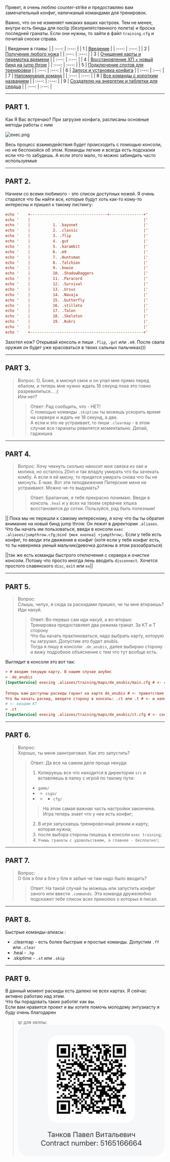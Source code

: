 Привет, я очень люблю counter-strike и предоставляю вам замечательный конфиг,
напичканый командами для тренировок.

Важно, что он не изменяет никаких ваших настроек. 
Тем не менее, внутри есть бинды для noclip (безприпятственного полета) и броска последней гранаты.
Если они нужны, то зайти в файл `training.cfg` и почитай сноски справа.

| Введение в главы: |
| :---:   | :---: |
| 1 | [Введение](#part-1) |
| :---:   | :---: |
| 2 | [Получение любого ножа](#part-2)   |
| :---:   | :---: |
| 3 | [Очищение карты и перемотка времени](#part-3)   |
| :---:   | :---: |
| 4 | [Восстановление ХП + новый бинд на jump throw](#part-4)   |
| :---:   | :---: |
| 5 | [Подключение спотов для тренировки](#part-5)   |
| :---:   | :---: |
| 6 | [Запуск и установка конфига](#part-6)   |
| :---:   | :---: |
| 7 | [Напоминание команд](#part-7)   |
| :---:   | :---: |
| 8 | [Все команды с коротким названием](#part-8)   |
| :---:   | :---: |
| 9 | [Создателю на энергетик и таблетки для сердца](#part-9)   |
| :---:   | :---: |

---

## <a name="part-1">PART 1.</a> 
Как Я Вас встречаю?
При загрузке конфига, расписаны основные методы работы с ним

![exec.png](doc/exec.png)

Весь процесс взаимодействия будет происходить с помощью консоли, но не беспокойся об этом. 
Команды легкие и всегда есть подсказки если что-то забудешь. А если этого мало, то можно забиндить часто используемые

---

## <a name="part-2">PART 2.</a> 

Начнем со всеми любимого - это список доступных ножей. 
Я очень старался что бы найти все, которые будут хоть как-то кому-то интересны и пришел к такому листингу:
```cfg
echo '    +----------------------------------+---------------+'
echo '    |                                                  |'
echo '    |          1. .bayonet                             |'
echo '    |          2. .classic                             |'
echo '    |          3. .flip                                |'
echo '    |          4. .gut                                 |'
echo '    |          5. .karambit                            |'
echo '    |          6. .m9                                  |'
echo '    |          7. .Huntsman                            |'
echo '    |          8. .falchion                            |'
echo '    |          9. .bowie                               |'
echo '    |          10. .ShadowDaggers                      |'
echo '    |          11. .Paracord                           |'
echo '    |          12. .Survival                           |'
echo '    |          13. .Ursus                              |'
echo '    |          14. .Navaja                             |'
echo '    |          15. .butterfly                          |'
echo '    |          16. .stilleto                           |'
echo '    |          17. .Talon                              |'
echo '    |          18. .Skeleton                           |'
echo '    |          19. .Kukri                              |'
echo '    |                                                  |'
echo '    +--------------------------------------------------+'
```

Захотел нож? Открывай консоль и пиши `.flip`, `.gut` или `.m9`. 
После свапа оружия он будет уже красоваться в твоих сальных пальчиках)))

---

## <a name="part-3">PART 3.</a> 
> Вопрос:
> О, Боже, я миснул смок и он упал мне прямо перед ебалом, и теперь мне нужно ждать 18 секунд пока это говно разревилиться... ;(  
> Или нет?
> > Ответ: Рад сообщить, что - НЕТ!  
> > С помощью команды `.skiptime` ты можешь ускорить время на сервере и ждать не 18 секунд, а две.  
> > А если и это не устраивает, то пиши `.clearmap` - в этом случае все гаранаты ревилятся моментально. Делай, гаджишка 

---

## <a name="part-4">PART 4.</a> 
> Вопрос: 
> Хочу чекнуть сколько наносит моя связка из хае и молика, но осталось 20хп и так впадлу умирать что бы зачекать комбу. 
> А если я ей мисну, то придется умирать снова что бы не миснуть. 
> Е-мае. Вот эти телодвижения Питерские меня не устраивают. Можно че-то выдумать?
> > Ответ:
> > Братанчик, я тебя прекрасно понимаю. Введи в консоль `.heal` и у всех на твоем сервачке хпшка восстановится до сотки. 
Пользуйся, рад быть полезным!

|| Пока мы не перешли к самому интересному, я хочу что бы ты обратил внимание на новый бинд jump throw. Он лежит в директории `.aliases`. 
Что бы начать им пользоваться, введи в консоли `exec .aliases/jumpthrow.cfg;bind {моя кнопка} +jumpthrow;`. 
Если у тебя есть конфиг, то вводи эти движения в конфиг (хотя если у тебя конфиг есть, то ты наверняка умный мальчик/девочка должны в этом разоабраться)

||так же есть команды быстрого отключения с сервера и очистки консоли. Потому что просто иногда лень вводить `disconnect`. Хочется простого славянского `disc`, `exit` или `ex`||

---

## <a name="part-5">PART 5.</a> 
> Вопрос:  
> Слышь, чепух, я сюда за раскидами пришел, че ты мне втираешь? Иди нахуй.
> > Ответ:
> > Во-первых сам иди нахуй, а во-вторых:  
> > Тренировка предоставляет два режима гранат. За КТ и Т сторону  
> > Что бы начать практиковаться, надо выбрать карту, которую ты загрузил. Допустим это будет anubis.  
> > Тогда я пишу в консоли: `.de_anubis`, далее выбираю сторону и вижу подробное объяснение с тем что тут вообще есть.

Выглядит в консоли это вот так:
```cfg
> # вводим текущую карту. В нашем случае анубис
> .de_anubis
[InputService] execing .aliases/training/maps/de_anubis/main.cfg # <- сообщение о том что конфиг анубиса загружен
 
Теперь вам доступны раскиды гарант на карте de_anubis # <- приветствие вместе с загруженным конфигом 
Что бы начать раскид, введите сторону в консоль: .ct или .t # <- и напоминание о том какие команды дальше ввести
# <- вводим КТ
> .ct
[InputService] execing .aliases/training/maps/de_anubis/ct.cfg # <- сообщение о том что раскид за КТ доступен
```

---

## <a name="part-6">PART 6.</a> 
> Вопрос:  
> Хорошо, ты меня заинтриговал. Как это запустить?
> > Ответ: Да все на самом деле проще некуда:
> > 1. Копируешь все что находится в директории `src` и вставляешь в папку с игрой по такому пути:  
> > - `game/`
> > - - `csgo/`
> > - - - `cfg/`  
> > > На этом самая важная часть настройки закончена. Игра теперь знает что у нее есть конфиг;  
> > 2. В игре запускаешь тренировочный режим и карту, которая нужна;
> > 3. после выбора стороны пишешь в консоли `exec training`;  
> > 4. `Учишь гранаты с удовольствием, а главное - бесплатно!`;

---

## <a name="part-7">PART 7.</a> 
> Вопрос:  
> О бля э бля а бля у бля я забыл че там надо было вводить? 
> > Ответ: На такой случай ты можешь или запустить конфиг заного или ввести `.commands`. 
Эта команда дружелюбно подскажет тебе список всех приколюх о которых я писал.

---

## <a name="part-8">PART 8.</a> 
Быстрые команды-алиасы :
- .clearmap - есть более быстрые и простые команды. Допустим `.ff` или `.clear` 
- .heal - `.hp`
- .skiptime - `.st` или `.skip`

---

## <a name="part-9">PART 9.</a> 
В данный момент раскиды есть далеко не всех картах. Я сейчас активно работаю над этим.  
Что бы порадовать таких работяг как вы.  
Если вам нравится проект и вы хотите помочь молодому энтузиасту я буду очень благодарен  
> qr для хелпы: 
![qr-transfer.jpg](doc/qr-transfer.jpg)



